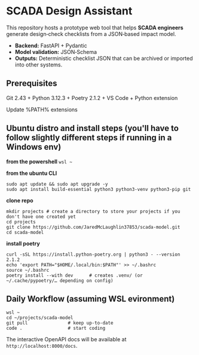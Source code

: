 # SCADA Design Assistant

This repository hosts a prototype web tool that helps **SCADA engineers** generate design‑check checklists from a JSON‑based impact model.

* **Backend:** FastAPI + Pydantic  
* **Model validation:** JSON‑Schema  
* **Outputs:** Deterministic checklist JSON that can be archived or imported into other systems.

## Prerequisites
Git 2.43 +
Python 3.12.3 +
Poetry 2.1.2 +
VS Code + Python extension

Update %PATH% extensions

## Ubuntu distro and install steps (you'll have to follow slightly different steps if running in a Windows env)
**from the powershell**
`wsl ~`

**from the ubuntu CLI**
```
sudo apt update && sudo apt upgrade -y  
sudo apt install build-essential python3 python3-venv python3-pip git
```  

**clone repo**
```
mkdir projects # create a directory to store your projects if you don't have one created yet  
cd projects
git clone https://github.com/JaredMcLaughlin37853/scada-model.git  
cd scada-model  
```

**install poetry**
```
curl -sSL https://install.python-poetry.org | python3 - --version 2.1.2  
echo 'export PATH="$HOME/.local/bin:$PATH"' >> ~/.bashrc  
source ~/.bashrc  
poetry install --with dev      # creates .venv/ (or ~/.cache/pypoetry/… depending on config) 
``` 


## Daily Workflow (assuming WSL evironment)
```
wsl ~  
cd ~/projects/scada-model  
git pull               # keep up‑to‑date  
code .                 # start coding  
```

The interactive OpenAPI docs will be available at `http://localhost:8000/docs`.